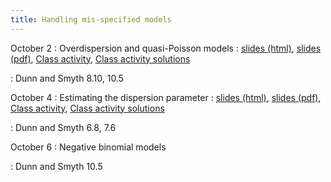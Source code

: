```yaml
---
title: Handling mis-specified models
---
```


October 2
: Overdispersion and quasi-Poisson models
  : [slides (html)](https://sta712-f23.github.io/slides/lecture_15.html), [slides (pdf)](https://sta712-f23.github.io/slides/lecture_15.pdf), [Class activity](https://sta712-f23.github.io/class_activities/ca_lecture_15.html), [Class activity solutions](https://sta712-f23.github.io/class_activities/ca_lecture_15_solutions.html)
  
: Dunn and Smyth 8.10, 10.5
  
October 4
: Estimating the dispersion parameter
  : [slides (html)](https://sta712-f23.github.io/slides/lecture_16.html), [slides (pdf)](https://sta712-f23.github.io/slides/lecture_16.pdf), [Class activity](https://sta712-f23.github.io/class_activities/ca_lecture_16.html), [Class activity solutions](https://sta712-f23.github.io/class_activities/ca_lecture_16_solutions.html)
  
: Dunn and Smyth 6.8, 7.6
  
October 6
: Negative binomial models

: Dunn and Smyth 10.5